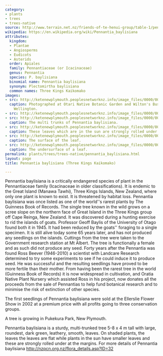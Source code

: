 ```yaml
---
category:
- plants
- trees
- trees-native
source: http://www.terrain.net.nz/friends-of-te-henui-group/table-1/pennantia-baylisiana-three-kings-kaikomako.html
wikipedia: https://en.wikipedia.org/wiki/Pennantia_baylisiana
attributes:
  kingdom:
  - Plantae
  - Angiosperms
  - Eudicots
  - Asterids
  order: Apiales
  family: Pennantiaceae (or Icacinaceae)
  genus: Pennantia
  species: P. baylisiana
  binomial name: Pennantia baylisiana
  synonym: Plectomirtha baylisiana
  common names: Three Kings Kaikomako
images:
- src: http://ketenewplymouth.peoplesnetworknz.info/image_files/0000/0004/7019/Pennantia_baylisiana_Three_Kings_Kaikomako_.JPG
  caption: Photographed at Otari Native Botanic Garden and Wilton's Bush Reserve.
    Wellington.
- src: http://ketenewplymouth.peoplesnetworknz.info/image_files/0000/0003/7064/Pennantia_baylisiana___Three_Kings_Kaikomako_.JPG
- src: http://ketenewplymouth.peoplesnetworknz.info/image_files/0000/0004/7009/Pennantia_baylisiana-066.jpg
  caption: The multi trunks of Pennantia baylisiana.
- src: http://ketenewplymouth.peoplesnetworknz.info/image_files/0000/0003/7074/Pennantia_baylisiana___Three_Kings_Kaikomako_-003.JPG
  caption: These leaves which are in the sun are strongly rolled under at the margins.
- src: http://ketenewplymouth.peoplesnetworknz.info/image_files/0000/0004/7014/Pennantia_baylisiana_Three_Kings_Kaikomako_-002.JPG
  caption: The surface of the leaf.
- src: http://ketenewplymouth.peoplesnetworknz.info/image_files/0000/0003/7069/Pennantia_baylisiana___Three_Kings_Kaikomako_-002.JPG
  caption: The undersurface of a leaf.
permalink: plants/trees/trees-native/pennantia_baylisiana.html
layout: page
title: Pennantia baylisiana (Three Kings Kaikomako)

---
```

Pennantia baylisiana is a critically endangered species of plant in the Pennantiaceae family (Icacinaceae in older classifications). It is endemic to the Great Island (Manawa Tawhi), Three Kings Islands, New Zealand, where only one plant is known to exist. It is threatened by habitat loss. Pennantia baylisiana was once listed as one of the world''s rarest plants by The Guinness Book of Records. The single tree known in the wild grows on a scree slope on the northern face of Great Island in the Three Kings group off Cape Reinga, New Zealand. It was discovered during a hunting exercise to rid the islands of goats. Professor Geoff Baylis of the University of Otago found both it in 1945. It had been reduced by the goats'' foraging to a single specimen. It is still alive today some 65 years later, and has not produced any seedlings on the islands. Cuttings from the tree were taken to the Government research station at Mt Albert. The tree is functionally a female and as such did not produce any seed. Forty years after the Pennantia was found Ross Beever (1946-2010) a scientist with Landcare Research determined to try some experiments to see if he could induce it to produce seed. He was successful and the resulting seedlings have proved to be more fertile than their mother. From having been the rarest tree in the world (Guinness Book of Records) it is now widespread in cultivation, and Oratia Native Plant Nursery which assisted Ross in his project, now donates all the proceeds from the sale of Pennantias to help fund botanical research and to minimise the risk of extinction of other species.

The first seedlings of Pennantia baylisiana were sold at the Ellerslie Flower Show in 2002 at a premium price with all profits going to three conservation groups. 

 A tree is growing
in Pukekura Park, New Plymouth.</p> <p>Pennantia baylisiana is a sturdy, multi-trunked tree 5-8 x 4 m tall with large, roundest, dark green, leathery, smooth, leaves. On shaded plants, the leaves the leaves are flat while plants in the sun have smaller leaves and these are strongly rolled under at the margins.
For more details of Pennantia baylisiana <a href="http://nzpcn.org.nz/flora_details.asp?ID=32" target="_blank">http://nzpcn.org.nz/flora_details.asp?ID=32</a>
